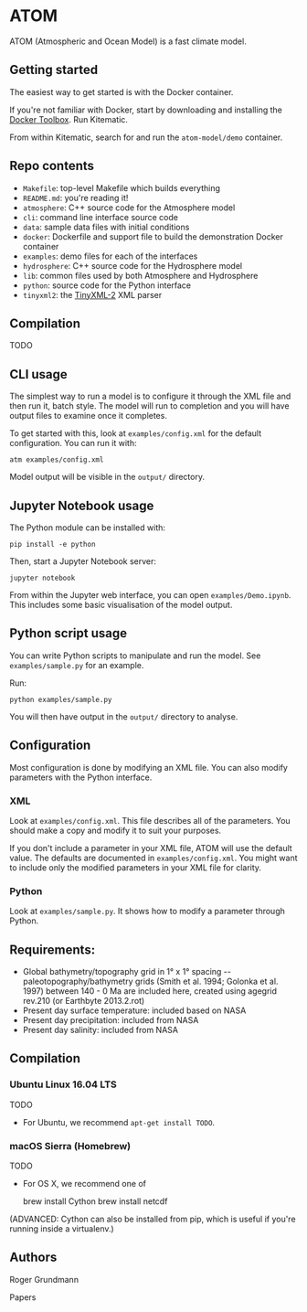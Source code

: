 # ATOM

ATOM (Atmospheric and Ocean Model) is a fast climate model.

## Getting started

The easiest way to get started is with the Docker container.

If you're not familiar with Docker, start by downloading and installing the [Docker Toolbox](https://www.docker.com/products/docker-toolbox). Run Kitematic.

From within Kitematic, search for and run the `atom-model/demo` container.

## Repo contents

* `Makefile`: top-level Makefile which builds everything
* `README.md`: you're reading it!
* `atmosphere`: C++ source code for the Atmosphere model
* `cli`: command line interface source code
* `data`: sample data files with initial conditions
* `docker`: Dockerfile and support file to build the demonstration Docker container
* `examples`: demo files for each of the interfaces
* `hydrosphere`: C++ source code for the Hydrosphere model
* `lib`: common files used by both Atmosphere and Hydrosphere
* `python`: source code for the Python interface
* `tinyxml2`: the [TinyXML-2](http://www.grinninglizard.com/tinyxml2/) XML parser

## Compilation

TODO

## CLI usage

The simplest way to run a model is to configure it through the XML file and then run it, batch style. The model will run to completion and you will have output files to examine once it completes.

To get started with this, look at `examples/config.xml` for the default configuration. You can run it with:

    atm examples/config.xml

Model output will be visible in the `output/` directory.

## Jupyter Notebook usage

The Python module can be installed with:

    pip install -e python

Then, start a Jupyter Notebook server:

    jupyter notebook

From within the Jupyter web interface, you can open `examples/Demo.ipynb`. This includes some basic visualisation of the model output.

## Python script usage

You can write Python scripts to manipulate and run the model. See `examples/sample.py` for an example.

Run:

    python examples/sample.py

You will then have output in the `output/` directory to analyse.

## Configuration

Most configuration is done by modifying an XML file. You can also modify parameters with the Python interface.

### XML

Look at `examples/config.xml`. This file describes all of the parameters. You should make a copy and modify it to suit your purposes.

If you don't include a parameter in your XML file, ATOM will use the default value. The defaults are documented in `examples/config.xml`. You might want to include only the modified parameters in your XML file for clarity.

### Python

Look at `examples/sample.py`. It shows how to modify a parameter through Python.

## Requirements:

* Global bathymetry/topography grid in 1° x 1° spacing -- paleotopography/bathymetry grids (Smith et al. 1994; Golonka et al. 1997) between 140 - 0 Ma are included here, created using agegrid rev.210 (or Earthbyte 2013.2.rot)
* Present day surface temperature: included based on NASA
* Present day precipitation: included from NASA
* Present day salinity: included from NASA

## Compilation

### Ubuntu Linux 16.04 LTS

TODO

* For Ubuntu, we recommend ```apt-get install TODO```.

### macOS Sierra (Homebrew)

TODO

* For OS X, we recommend one of

    brew install Cython
    brew install netcdf

(ADVANCED: Cython can also be installed from pip, which is useful if you're running inside a virtualenv.)

## Authors

Roger Grundmann

Papers
